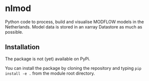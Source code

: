 # nlmod
Python code to process, build and visualise MODFLOW models in the Netherlands. Model data is stored in an xarray Datastore as much as possible.

## Installation

The package is not (yet) available on PyPi. 

You can install the package by cloning the repository and
typing `pip install -e .` from the module root directory.
